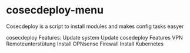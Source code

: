 # cosecdeploy-menu
 Cosecdeploy is a script to install modules and makes config tasks easyer
 
 cosecdeploy
 Features:
  Update system
  Update cosedeploy Features
  VPN Remoteunterstütung
  Install OPNsense Firewall
  Install Kubernetes 
